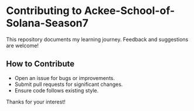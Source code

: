 # Contributing to Ackee-School-of-Solana-Season7

This repository documents my learning journey. Feedback and suggestions are welcome!

## How to Contribute
- Open an issue for bugs or improvements.
- Submit pull requests for significant changes.
- Ensure code follows existing style.

Thanks for your interest!
